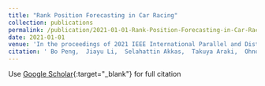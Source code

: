 ```yaml
---
title: "Rank Position Forecasting in Car Racing"
collection: publications
permalink: /publication/2021-01-01-Rank-Position-Forecasting-in-Car-Racing
date: 2021-01-01
venue: 'In the proceedings of 2021 IEEE International Parallel and Distributed Processing Symposium (IPDPS)'
citation: ' Bo Peng,  Jiayu Li,  Selahattin Akkas,  Takuya Araki,  Ohno Yoshiyuki,  Judy Qiu, &quot;Rank Position Forecasting in Car Racing.&quot; In the proceedings of 2021 IEEE International Parallel and Distributed Processing Symposium (IPDPS), 2021.'
---
```

Use [Google Scholar](https://scholar.google.com/scholar?q=Rank+Position+Forecasting+in+Car+Racing){:target="_blank"} for full citation